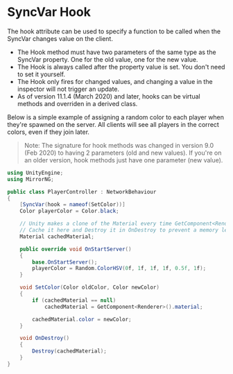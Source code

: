 # SyncVar Hook

The hook attribute can be used to specify a function to be called when the SyncVar changes value on the client.
-   The Hook method must have two parameters of the same type as the SyncVar property. One for the old value, one for the new value.
-   The Hook is always called after the property value is set. You don't need to set it yourself.
-   The Hook only fires for changed values, and changing a value in the inspector will not trigger an update.
-   As of version 11.1.4 (March 2020) and later, hooks can be virtual methods and overriden in a derived class.

Below is a simple example of assigning a random color to each player when they're spawned on the server.  All clients will see all players in the correct colors, even if they join later.

>   Note:  The signature for hook methods was changed in version 9.0 (Feb 2020) to having 2 parameters (old and new values).  If you're on an older version, hook methods just have one parameter (new value).

```cs
using UnityEngine;
using MirrorNG;

public class PlayerController : NetworkBehaviour
{
    [SyncVar(hook = nameof(SetColor))]
    Color playerColor = Color.black;

    // Unity makes a clone of the Material every time GetComponent<Renderer>().material is used.
    // Cache it here and Destroy it in OnDestroy to prevent a memory leak.
    Material cachedMaterial;

    public override void OnStartServer()
    {
        base.OnStartServer();
        playerColor = Random.ColorHSV(0f, 1f, 1f, 1f, 0.5f, 1f);
    }

    void SetColor(Color oldColor, Color newColor)
    {
        if (cachedMaterial == null)
            cachedMaterial = GetComponent<Renderer>().material;

        cachedMaterial.color = newColor;
    }

    void OnDestroy()
    {
        Destroy(cachedMaterial);
    }
}
```
